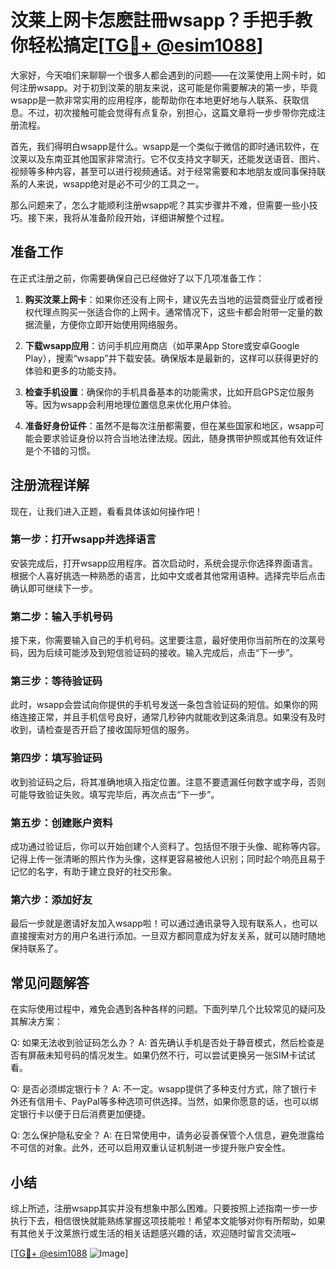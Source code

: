 # 汶莱上网卡怎麽註冊wsapp？手把手教你轻松搞定[[TG💪+ @esim1088](https://t.me/s/esim1088)]

大家好，今天咱们来聊聊一个很多人都会遇到的问题——在汶莱使用上网卡时，如何注册wsapp。对于初到汶莱的朋友来说，这可能是你需要解决的第一步，毕竟wsapp是一款非常实用的应用程序，能帮助你在本地更好地与人联系、获取信息。不过，初次接触可能会觉得有点复杂，别担心，这篇文章将一步步带你完成注册流程。

首先，我们得明白wsapp是什么。wsapp是一个类似于微信的即时通讯软件，在汶莱以及东南亚其他国家非常流行。它不仅支持文字聊天，还能发送语音、图片、视频等多种内容，甚至可以进行视频通话。对于经常需要和本地朋友或同事保持联系的人来说，wsapp绝对是必不可少的工具之一。

那么问题来了，怎么才能顺利注册wsapp呢？其实步骤并不难，但需要一些小技巧。接下来，我将从准备阶段开始，详细讲解整个过程。

## 准备工作

在正式注册之前，你需要确保自己已经做好了以下几项准备工作：

1. **购买汶莱上网卡**：如果你还没有上网卡，建议先去当地的运营商营业厅或者授权代理点购买一张适合你的上网卡。通常情况下，这些卡都会附带一定量的数据流量，方便你立即开始使用网络服务。

2. **下载wsapp应用**：访问手机应用商店（如苹果App Store或安卓Google Play），搜索“wsapp”并下载安装。确保版本是最新的，这样可以获得更好的体验和更多的功能支持。

3. **检查手机设置**：确保你的手机具备基本的功能需求，比如开启GPS定位服务等。因为wsapp会利用地理位置信息来优化用户体验。

4. **准备好身份证件**：虽然不是每次注册都需要，但在某些国家和地区，wsapp可能会要求验证身份以符合当地法律法规。因此，随身携带护照或其他有效证件是个不错的习惯。

## 注册流程详解

现在，让我们进入正题，看看具体该如何操作吧！

### 第一步：打开wsapp并选择语言

安装完成后，打开wsapp应用程序。首次启动时，系统会提示你选择界面语言。根据个人喜好挑选一种熟悉的语言，比如中文或者其他常用语种。选择完毕后点击确认即可继续下一步。

### 第二步：输入手机号码

接下来，你需要输入自己的手机号码。这里要注意，最好使用你当前所在的汶莱号码，因为后续可能涉及到短信验证码的接收。输入完成后，点击“下一步”。

### 第三步：等待验证码

此时，wsapp会尝试向你提供的手机号发送一条包含验证码的短信。如果你的网络连接正常，并且手机信号良好，通常几秒钟内就能收到这条消息。如果没有及时收到，请检查是否开启了接收国际短信的服务。

### 第四步：填写验证码

收到验证码之后，将其准确地填入指定位置。注意不要遗漏任何数字或字母，否则可能导致验证失败。填写完毕后，再次点击“下一步”。

### 第五步：创建账户资料

成功通过验证后，你可以开始创建个人资料了。包括但不限于头像、昵称等内容。记得上传一张清晰的照片作为头像，这样更容易被他人识别；同时起个响亮且易于记忆的名字，有助于建立良好的社交形象。

### 第六步：添加好友

最后一步就是邀请好友加入wsapp啦！可以通过通讯录导入现有联系人，也可以直接搜索对方的用户名进行添加。一旦双方都同意成为好友关系，就可以随时随地保持联系了。

## 常见问题解答

在实际使用过程中，难免会遇到各种各样的问题。下面列举几个比较常见的疑问及其解决方案：

Q: 如果无法收到验证码怎么办？
A: 首先确认手机是否处于静音模式，然后检查是否有屏蔽未知号码的情况发生。如果仍然不行，可以尝试更换另一张SIM卡试试看。

Q: 是否必须绑定银行卡？
A: 不一定。wsapp提供了多种支付方式，除了银行卡外还有信用卡、PayPal等多种选项可供选择。当然，如果你愿意的话，也可以绑定银行卡以便于日后消费更加便捷。

Q: 怎么保护隐私安全？
A: 在日常使用中，请务必妥善保管个人信息，避免泄露给不可信的对象。此外，还可以启用双重认证机制进一步提升账户安全性。

## 小结

综上所述，注册wsapp其实并没有想象中那么困难。只要按照上述指南一步一步执行下去，相信很快就能熟练掌握这项技能啦！希望本文能够对你有所帮助，如果有其他关于汶莱旅行或生活的相关话题感兴趣的话，欢迎随时留言交流哦~

[[TG💪+ @esim1088](https://t.me/s/esim1088) ![Image](https://i.postimg.cc/4NQfJmqS/Snipaste-2025-05-13-00-14-12.png)]